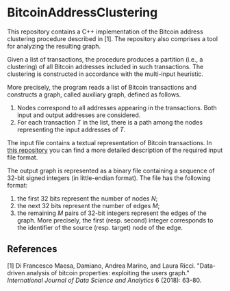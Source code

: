 # BitcoinAddressClustering

This repository contains a C++ implementation of the Bitcoin address clustering procedure described in [1]. 
The repository also comprises a tool for analyzing the resulting graph.

Given a list of transactions, the procedure produces a partition (i.e., a clustering) of all Bitcoin addresses included in such transactions. 
The clustering is constructed in accordance with the multi-input heuristic.

More precisely, the program reads a list of Bitcoin transactions 
and constructs a graph, called auxiliary graph, defined as follows.

1. Nodes correspond to all addresses appearing in the transactions. Both input and output addresses are considered.
2. For each transaction _T_ in the list, there is a path among the nodes representing the input addresses of _T_. 

The input file contains a textual representation of Bitcoin transactions. In <a href="https://zenodo.org/record/7696454#.ZBOmgy9abq0">this repository</a> you can find a more detailed description of the required input file format.

The output graph is represented as a binary file containing a sequence of 32-bit signed integers (in little-endian format). 
The file has the following format:

1. the first 32 bits represent the number of nodes _N_;
2. the next 32 bits represent the number of edges _M_;
3. the remaining _M_ pairs of 32-bit integers represent the edges of the graph. More precisely, the first (resp. second) integer corresponds to the identifier of the source (resp. target) node of the edge.

## References

[1] Di Francesco Maesa, Damiano, Andrea Marino, and Laura Ricci. "Data-driven analysis of bitcoin properties: exploiting the users graph."
_International Journal of Data Science and Analytics_ 6 (2018): 63-80.
